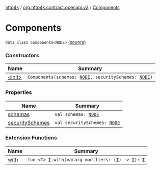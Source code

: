 [http4k](../../index.md) / [org.http4k.contract.openapi.v3](../index.md) / [Components](./index.md)

# Components

`data class Components<NODE>` [(source)](https://github.com/http4k/http4k/blob/master/http4k-contract/src/main/kotlin/org/http4k/contract/openapi/v3/model.kt#L17)

### Constructors

| Name | Summary |
|---|---|
| [&lt;init&gt;](-init-.md) | `Components(schemas: `[`NODE`](index.md#NODE)`, securitySchemes: `[`NODE`](index.md#NODE)`)` |

### Properties

| Name | Summary |
|---|---|
| [schemas](schemas.md) | `val schemas: `[`NODE`](index.md#NODE) |
| [securitySchemes](security-schemes.md) | `val securitySchemes: `[`NODE`](index.md#NODE) |

### Extension Functions

| Name | Summary |
|---|---|
| [with](../../org.http4k.core/with.md) | `fun <T> `[`T`](../../org.http4k.core/with.md#T)`.with(vararg modifiers: (`[`T`](../../org.http4k.core/with.md#T)`) -> `[`T`](../../org.http4k.core/with.md#T)`): `[`T`](../../org.http4k.core/with.md#T) |
